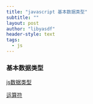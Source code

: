```yaml
---
title: "javascript 基本数据类型"
subtitle: ""
layout: post
author: "libyasdf"
header-style: text
tags:
  - js
---
```

### 基本数据类型
[js数据类型](https://juejin.im/post/6844903752332214280#heading-8)  

[运算符](https://juejin.im/post/6844903448505253901#heading-37)  


